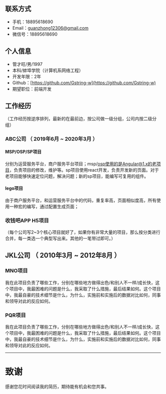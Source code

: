 
## 联系方式
- 手机：18895618690
- Email：guanzhong12306@gmail.com 
- 微信号：18895618690
## 个人信息
 - 管才旺/男/1997
 - 本科/蚌埠学院（计算机系网络工程）
 - 开发年限：2年
 - Github：[https://github.com/Gstring-w](https://github.com/Gstring-w)
 - 期望职位：前端开发


## 工作经历
（工作经历按逆序排列，最新的在最前边，按公司做一级分组，公司内按二级分组）
### ABC公司 （ 2019年6月 ~ 2020年3月 ）

#### MSP/OSP/SP项目 
分别为运营服务平台，商户服务平台项目；msp/osp使用的是Angular@1.x的老项目，负责项目的修改，维护等。sp项目使用react开发，负责开发新的页面。对于老项目能够快速定位问题，解决问题；新的sp项目，能编写可复用的组件。

#### lego项目 
由于商户服务平台，和运营服务平台中的代码，重复率高，页面相似度高，所有使用一种宏的编写，通过配置生成页面；

### 收钱吧APP H5项目

（每个公司写2~3个核心项目就好了，如果你有非常大量的项目，那么按分类进行合并，每一类选一个典型写出来。其他的一笔带过即可。）

  
## JKL公司 （ 2010年3月 ~ 2012年8月 ）

### MNO项目 
我在此项目负责了哪些工作，分别在哪些地方做得出色/和别人不一样/成长快，这个项目中，我最困难的问题是什么，我采取了什么措施，最后结果如何。这个项目中，我最自豪的技术细节是什么，为什么，实施前和实施后的数据对比如何，同事和领导对此的反应如何。


### PQR项目 
我在此项目负责了哪些工作，分别在哪些地方做得出色/和别人不一样/成长快，这个项目中，我最困难的问题是什么，我采取了什么措施，最后结果如何。这个项目中，我最自豪的技术细节是什么，为什么，实施前和实施后的数据对比如何，同事和领导对此的反应如何。

     
---    
# 致谢
感谢您花时间阅读我的简历，期待能有机会和您共事。
      